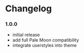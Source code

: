 # Changelog

### 1.0.0
- initial release
- add full Pale Moon compatibility
- integrate userstyles into theme